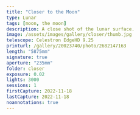 ```yaml
---
title: "Closer to the Moon"
type: Lunar
tags: [moon, the moon]
description: A close shot of the lunar surface.
image: /assets/images/gallery/closer/thumb.jpg
telescope: Celestron EdgeHD 9.25
printurl: /gallery/20023740/photo/2682147163
length: "5875mm"
signature: true
aperture: "235mm"
folder: closer
exposure: 0.02
lights: 3000
sessions: 1
firstCapture: 2022-11-18 
lastCapture: 2022-11-18
noannotations: true
---
```

